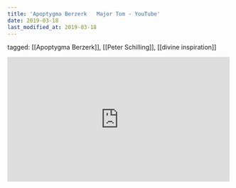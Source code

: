 ```yaml
---
title: 'Apoptygma Berzerk   Major Tom - YouTube'
date: 2019-03-18
last_modified_at: 2019-03-18
---
```

tagged: [[Apoptygma Berzerk]], [[Peter Schilling]], [[divine inspiration]]
<iframe allow="accelerometer; autoplay; clipboard-write; encrypted-media; gyroscope; picture-in-picture" allowfullscreen="" frameborder="0" height="281" id="youtube_iframe" src="https://www.youtube.com/embed/eeeKaOgL-GU?feature=oembed&amp;enablejsapi=1&amp;origin=https://safe.txmblr.com&amp;wmode=opaque" width="500"></iframe>